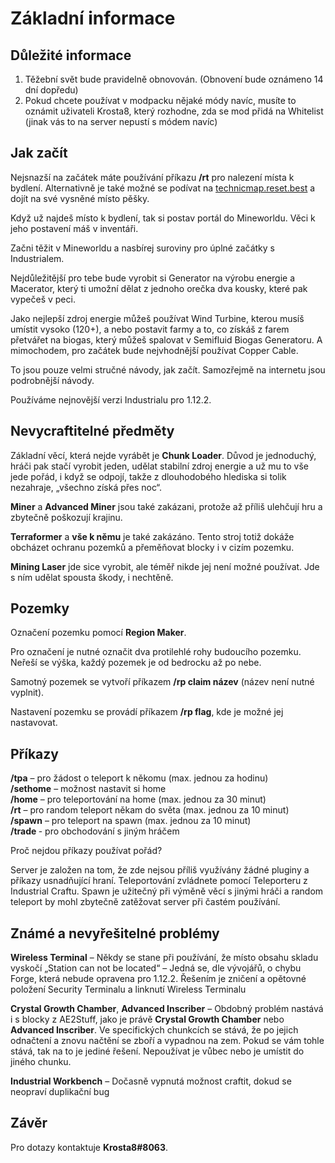 # Základní informace

## Důležité informace

1. Těžební svět bude pravidelně obnovován. (Obnovení bude oznámeno 14 dní dopředu)
2. Pokud chcete používat v modpacku nějaké módy navíc, musíte to oznámit uživateli Krosta8, který rozhodne, zda se mod přidá na Whitelist (jinak vás to na server nepustí s módem navíc) 

## Jak začít

Nejsnazší na začátek máte používání příkazu **/rt** pro nalezení místa k bydlení. Alternativně je také možné se podívat na [technicmap.reset.best](https://technicmap.reset.best) a dojít na své vysněné místo pěšky.

Když už najdeš místo k bydlení, tak si postav portál do Mineworldu. Věci k jeho postavení máš v inventáři.

Začni těžit v Mineworldu a nasbírej suroviny pro úplné začátky s Industrialem.

Nejdůležitější pro tebe bude vyrobit si Generator na výrobu energie a Macerator, který ti umožní dělat z jednoho orečka dva kousky, které pak vypečeš v peci.

Jako nejlepší zdroj energie můžeš používat Wind Turbine, kterou musíš umístit vysoko (120+), a nebo postavit farmy a to, co získáš z farem přetvářet na biogas, který můžeš spalovat v Semifluid Biogas Generatoru. A mimochodem, pro začátek bude nejvhodnější používat Copper Cable.

To jsou pouze velmi stručné návody, jak začít. Samozřejmě na internetu jsou podrobnější návody.

Používáme nejnovější verzi Industrialu pro 1.12.2.

## Nevycraftitelné předměty

Základní věcí, která nejde vyrábět je **Chunk Loader**. Důvod je jednoduchý, hráči pak stačí vyrobit jeden, udělat stabilní zdroj energie a už mu to vše jede pořád, i když se odpojí, takže z dlouhodobého hlediska si tolik nezahraje, „všechno získá přes noc“.

**Miner** a **Advanced Miner** jsou také zakázani, protože až příliš ulehčují hru a zbytečně poškozují krajinu.

**Terraformer** a **vše k němu** je také zakázáno. Tento stroj totiž dokáže obcházet ochranu pozemků a přeměňovat blocky i v cizím pozemku.

**Mining Laser** jde sice vyrobit, ale téměř nikde jej není možné používat. Jde s ním udělat spousta škody, i nechtěně.

## Pozemky

Označení pozemku pomocí **Region Maker**.

Pro označení je nutné označit dva protilehlé rohy budoucího pozemku. Neřeší se výška, každý pozemek je od bedrocku až po nebe.

Samotný pozemek se vytvoří příkazem **/rp claim název** (název není nutné vyplnit).

Nastavení pozemku se provádí příkazem **/rp flag**, kde je možné jej nastavovat.

## Příkazy

**/tpa** – pro žádost o teleport k někomu (max. jednou za hodinu)  
**/sethome** – možnost nastavit si home  
**/home** – pro teleportování na home (max. jednou za 30 minut)  
**/rt** – pro random teleport někam do světa (max. jednou za 10 minut)  
**/spawn** – pro teleport na spawn (max. jednou za 10 minut)  
**/trade <nick>** - pro obchodování s jiným hráčem

Proč nejdou příkazy používat pořád?

Server je založen na tom, že zde nejsou příliš využívány žádné pluginy a příkazy usnadňující hraní. Teleportování zvládnete pomocí Teleporteru z Industrial Craftu. Spawn je užitečný při výměně věcí s jinými hráči a random teleport by mohl zbytečně zatěžovat server při častém používání.


## Známé a nevyřešitelné problémy

**Wireless Terminal** – Někdy se stane při používání, že místo obsahu skladu vyskočí „Station can not be located“ – Jedná se, dle vývojářů, o chybu Forge, která nebude opravena pro 1.12.2. Řešením je zničení a opětovné položení Security Terminalu a linknutí Wireless Terminalu

**Crystal Growth Chamber**, **Advanced Inscriber** – Obdobný problém nastává i s blocky z AE2Stuff, jako je právě **Crystal Growth Chamber** nebo **Advanced Inscriber**. Ve specifických chunkcích se stává, že po jejich odnačtení a znovu načtění se zboří a vypadnou na zem. Pokud se vám tohle stává, tak na to je jediné řešení. Nepoužívat je vůbec nebo je umístit do jiného chunku.

**Industrial Workbench** – Dočasně vypnutá možnost craftit, dokud se neopraví duplikační bug

## Závěr

Pro dotazy kontaktuje **Krosta8#8063**.
